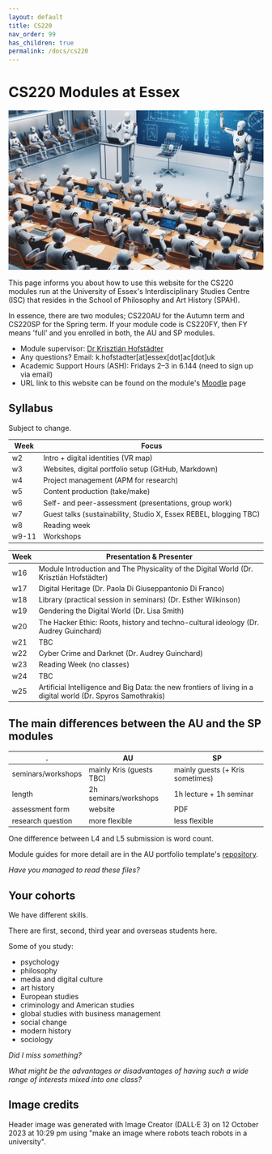 ```yaml
---
layout: default
title: CS220
nav_order: 99
has_children: true
permalink: /docs/cs220
---
```


# CS220 Modules at Essex

![Robot students.](../../assets/img/2023-10-12-robot-students-bing-dalle.jpg)

This page informs you about how to use this website for the CS220 modules run at the University of Essex's Interdisciplinary Studies Centre (ISC) that resides in the School of Philosophy and Art History (SPAH). 

In essence, there are two modules; CS220AU for the Autumn term and CS220SP for the Spring term. If your module code is CS220FY, then FY means 'full' and you enrolled in both, the AU and SP modules.

* Module supervisor: [Dr Krisztián Hofstädter](https://krishofstadter.com/) 
* Any questions? Email: k.hofstadter[at]essex[dot]ac[dot]uk  <!-- can I change this to krishofstadter? -->
* Academic Support Hours (ASH): Fridays 2–3 in 6.144  (need to sign up via email)
* URL link to this website can be found on the module's [Moodle](https://moodle.essex.ac.uk/) page

## Syllabus
Subject to change.

| Week | Focus |
|------|---------------------------|
| w2   | Intro + digital identities (VR map) |
| w3   | Websites, digital portfolio setup (GitHub, Markdown) |
| w4   | Project management (APM for research) |
| w5   | Content production (take/make) |
| w6   | Self- and peer-assessment (presentations, group work) |
| w7   | Guest talks (sustainability, Studio X, Essex REBEL, blogging TBC) |
| w8   | Reading week |
| w9-11| Workshops |


| Week | Presentation & Presenter |
|------|---------------------------|
| w16  | Module Introduction and The Physicality of the Digital World (Dr. Krisztián Hofstädter) |
| w17  | Digital Heritage (Dr. Paola Di Giuseppantonio Di Franco) |
| w18  | Library (practical session in seminars) (Dr. Esther Wilkinson) |
| w19  | Gendering the Digital World (Dr. Lisa Smith) |
| w20  | The Hacker Ethic: Roots, history and techno-cultural ideology (Dr. Audrey Guinchard) |
| w21  | TBC |
| w22  | Cyber Crime and Darknet (Dr. Audrey Guinchard) |
| w23  | Reading Week (no classes) |
| w24  | TBC |
| w25  | Artificial Intelligence and Big Data: the new frontiers of living in a digital world (Dr. Spyros Samothrakis) |


## The main differences between the AU and the SP modules

| .            | AU     | SP |
|--------------|-----------|------------|
| seminars/workshops | mainly Kris (guests TBC)      | mainly guests (+ Kris sometimes)   |
| length     | 2h seminars/workshops | 1h lecture + 1h seminar |
| assessment form    | website | PDF        |
| research question     | more flexible | less flexible |

One difference between L4 and L5 submission is word count.

Module guides for more detail are in the AU portfolio template's [repository](https://github.com/khofstadter/CS220AU-DP/tree/main/assets). 

*Have you managed to read these files?*

## Your cohorts
We have different skills. 

There are first, second, third year and overseas students here. 

Some of you study:
- psychology
- philosophy
- media and digital culture
- art history
- European studies
- criminology and American studies
- global studies with business management
- social change
- modern history
- sociology
 
*Did I miss something?*

*What might be the advantages or disadvantages of having such a wide range of interests mixed into one class?*

<!-- PRES: // let's look at the CS220SP page first, it's shorter -->

## Image credits
Header image was generated with Image Creator (DALL·E 3) on 12 October 2023 at 10:29 pm using "make an image where robots teach robots in a university".